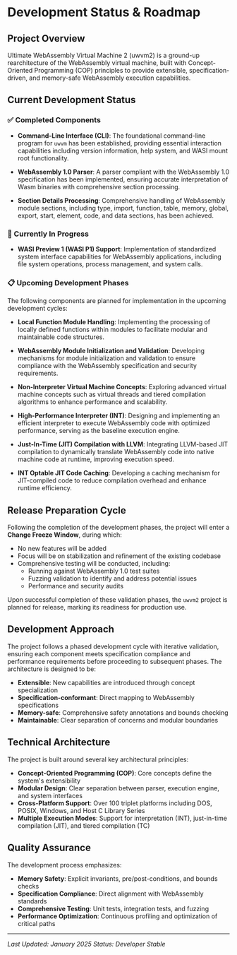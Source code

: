 # Development Status & Roadmap

## Project Overview

Ultimate WebAssembly Virtual Machine 2 (uwvm2) is a ground-up rearchitecture of the WebAssembly virtual machine, built with Concept-Oriented Programming (COP) principles to provide extensible, specification-driven, and memory-safe WebAssembly execution capabilities.

## Current Development Status

### ✅ Completed Components

- **Command-Line Interface (CLI)**: The foundational command-line program for `uwvm` has been established, providing essential interaction capabilities including version information, help system, and WASI mount root functionality.

- **WebAssembly 1.0 Parser**: A parser compliant with the WebAssembly 1.0 specification has been implemented, ensuring accurate interpretation of Wasm binaries with comprehensive section processing.

- **Section Details Processing**: Comprehensive handling of WebAssembly module sections, including type, import, function, table, memory, global, export, start, element, code, and data sections, has been achieved.

### 🔄 Currently In Progress

- **WASI Preview 1 (WASI P1) Support**: Implementation of standardized system interface capabilities for WebAssembly applications, including file system operations, process management, and system calls.

### 📋 Upcoming Development Phases

The following components are planned for implementation in the upcoming development cycles:

- **Local Function Module Handling**: Implementing the processing of locally defined functions within modules to facilitate modular and maintainable code structures.

- **WebAssembly Module Initialization and Validation**: Developing mechanisms for module initialization and validation to ensure compliance with the WebAssembly specification and security requirements.

- **Non-Interpreter Virtual Machine Concepts**: Exploring advanced virtual machine concepts such as virtual threads and tiered compilation algorithms to enhance performance and scalability.

- **High-Performance Interpreter (INT)**: Designing and implementing an efficient interpreter to execute WebAssembly code with optimized performance, serving as the baseline execution engine.

- **Just-In-Time (JIT) Compilation with LLVM**: Integrating LLVM-based JIT compilation to dynamically translate WebAssembly code into native machine code at runtime, improving execution speed.

- **INT Optable JIT Code Caching**: Developing a caching mechanism for JIT-compiled code to reduce compilation overhead and enhance runtime efficiency.

## Release Preparation Cycle

Following the completion of the development phases, the project will enter a **Change Freeze Window**, during which:

- No new features will be added
- Focus will be on stabilization and refinement of the existing codebase
- Comprehensive testing will be conducted, including:
  - Running against WebAssembly 1.0 test suites
  - Fuzzing validation to identify and address potential issues
  - Performance and security audits

Upon successful completion of these validation phases, the `uwvm2` project is planned for release, marking its readiness for production use.

## Development Approach

The project follows a phased development cycle with iterative validation, ensuring each component meets specification compliance and performance requirements before proceeding to subsequent phases. The architecture is designed to be:

- **Extensible**: New capabilities are introduced through concept specialization
- **Specification-conformant**: Direct mapping to WebAssembly specifications
- **Memory-safe**: Comprehensive safety annotations and bounds checking
- **Maintainable**: Clear separation of concerns and modular boundaries

## Technical Architecture

The project is built around several key architectural principles:

- **Concept-Oriented Programming (COP)**: Core concepts define the system's extensibility
- **Modular Design**: Clear separation between parser, execution engine, and system interfaces
- **Cross-Platform Support**: Over 100 triplet platforms including DOS, POSIX, Windows, and Host C Library Series
- **Multiple Execution Modes**: Support for interpretation (INT), just-in-time compilation (JIT), and tiered compilation (TC)

## Quality Assurance

The development process emphasizes:

- **Memory Safety**: Explicit invariants, pre/post-conditions, and bounds checks
- **Specification Compliance**: Direct alignment with WebAssembly standards
- **Comprehensive Testing**: Unit tests, integration tests, and fuzzing
- **Performance Optimization**: Continuous profiling and optimization of critical paths

---

*Last Updated: January 2025*
*Status: Developer Stable*
